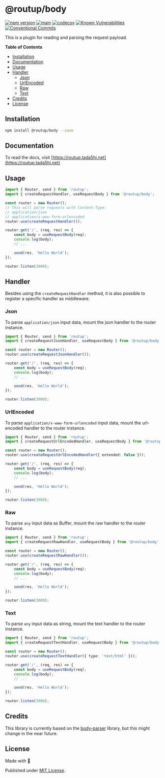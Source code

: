 # @routup/body

[![npm version](https://badge.fury.io/js/@routup%2Fbody.svg)](https://badge.fury.io/js/@routup%2Fbody)
[![main](https://github.com/Tada5hi/routup/actions/workflows/main.yml/badge.svg)](https://github.com/Tada5hi/routup/actions/workflows/main.yml)
[![codecov](https://codecov.io/gh/tada5hi/routup/branch/master/graph/badge.svg?token=QFGCsHRUax)](https://codecov.io/gh/tada5hi/routup)
[![Known Vulnerabilities](https://snyk.io/test/github/Tada5hi/routup/badge.svg)](https://snyk.io/test/github/Tada5hi/routup)
[![Conventional Commits](https://img.shields.io/badge/Conventional%20Commits-1.0.0-%23FE5196?logo=conventionalcommits&logoColor=white)](https://conventionalcommits.org)

This is a plugin for reading and parsing the request payload.

**Table of Contents**

- [Installation](#installation)
- [Documentation](#documentation)
- [Usage](#usage)
- [Handler](#handler)
  - [Json](#json)
  - [UrlEncoded](#urlencoded)
  - [Raw](#raw)
  - [Text](#text)
- [Credits](#credits)
- [License](#license)

## Installation

```bash
npm install @routup/body --save
```

## Documentation

To read the docs, visit [https://routup.tada5hi.net](https://routup.tada5hi.net)

## Usage

```typescript
import { Router, send } from 'routup';
import { createRequestHandler, useRequestBody } from '@routup/body';

const router = new Router();
// This will parse requests with Content-Type:
// application/json
// application/x-www-form-urlencoded
router.use(createRequestHandler());

router.get('/', (req, res) => {
    const body = useRequestBody(req);
    console.log(body);
    // ...

    send(res, 'Hello World');
});

router.listen(3000);
```

## Handler

Besides using the `createRequestHandler` method, it is also possible to register a specific handler
as middleware.

### Json

To parse `application/json` input data, mount the json handler to the router instance.

```typescript
import { Router, send } from 'routup';
import { createRequestJsonHandler, useRequestBody } from '@routup/body';

const router = new Router();
router.use(createRequestJsonHandler());

router.get('/', (req, res) => {
    const body = useRequestBody(req);
    console.log(body);
    // ...

    send(res, 'Hello World');
});

router.listen(3000);
```

### UrlEncoded

To parse `application/x-www-form-urlencoded` input data, mount the url-encoded handler to the router instance.

```typescript
import { Router, send } from 'routup';
import { createRequestUrlEncodedHandler, useRequestBody } from '@routup/body';

const router = new Router();
router.use(createRequestUrlEncodedHandler({ extended: false }));

router.get('/', (req, res) => {
    const body = useRequestBody(req);
    console.log(body);
    // ...

    send(res, 'Hello World');
});

router.listen(3000);
```

### Raw

To parse `any` input data as Buffer, mount the raw handler to the router instance.

```typescript
import { Router, send } from 'routup';
import { createRequestRawHandler, useRequestBody } from '@routup/body';

const router = new Router();
router.use(createRequestRawHandler());

router.get('/', (req, res) => {
    const body = useRequestBody(req);
    console.log(body);
    // ...

    send(res, 'Hello World');
});

router.listen(3000);
```

### Text

To parse `any` input data as string, mount the text handler to the router instance.

```typescript
import { Router, send } from 'routup';
import { createRequestTextHandler, useRequestBody } from '@routup/body';

const router = new Router();
router.use(createRequestTextHandler({ type: 'text/html' }));

router.get('/', (req, res) => {
    const body = useRequestBody(req);
    console.log(body);
    // ...

    send(res, 'Hello World');
});

router.listen(3000);
```

## Credits

This library is currently based on the [body-parser](https://www.npmjs.com/package/body-parser) library,
but this might change in the near future.

## License

Made with 💚

Published under [MIT License](./LICENSE).

